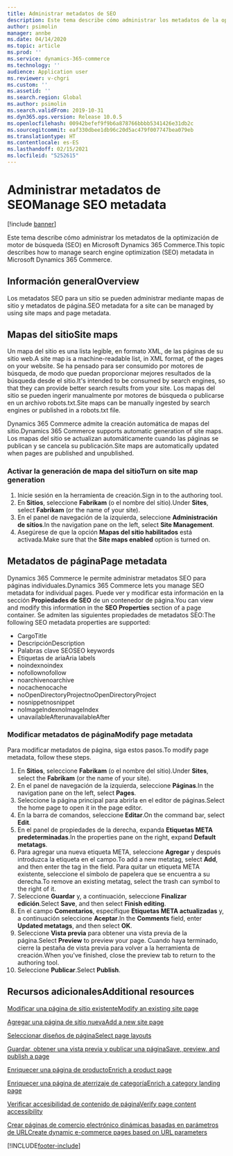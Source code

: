 ```yaml
---
title: Administrar metadatos de SEO
description: Este tema describe cómo administrar los metadatos de la optimización de motor de búsqueda (SEO) en Microsoft Dynamics 365 Commerce.
author: psimolin
manager: annbe
ms.date: 04/14/2020
ms.topic: article
ms.prod: ''
ms.service: dynamics-365-commerce
ms.technology: ''
audience: Application user
ms.reviewer: v-chgri
ms.custom: ''
ms.assetid: ''
ms.search.region: Global
ms.author: psimolin
ms.search.validFrom: 2019-10-31
ms.dyn365.ops.version: Release 10.0.5
ms.openlocfilehash: 00942befef9f9b6a878766bbbb5341426e31db2c
ms.sourcegitcommit: eaf330dbee1db96c20d5ac479f007747bea079eb
ms.translationtype: HT
ms.contentlocale: es-ES
ms.lasthandoff: 02/15/2021
ms.locfileid: "5252615"
---
```

# <a name="manage-seo-metadata"></a><span data-ttu-id="97f8a-103">Administrar metadatos de SEO</span><span class="sxs-lookup"><span data-stu-id="97f8a-103">Manage SEO metadata</span></span>


[!include [banner](includes/banner.md)]

<span data-ttu-id="97f8a-104">Este tema describe cómo administrar los metadatos de la optimización de motor de búsqueda (SEO) en Microsoft Dynamics 365 Commerce.</span><span class="sxs-lookup"><span data-stu-id="97f8a-104">This topic describes how to manage search engine optimization (SEO) metadata in Microsoft Dynamics 365 Commerce.</span></span>

## <a name="overview"></a><span data-ttu-id="97f8a-105">Información general</span><span class="sxs-lookup"><span data-stu-id="97f8a-105">Overview</span></span>

<span data-ttu-id="97f8a-106">Los metadatos SEO para un sitio se pueden administrar mediante mapas de sitio y metadatos de página.</span><span class="sxs-lookup"><span data-stu-id="97f8a-106">SEO metadata for a site can be managed by using site maps and page metadata.</span></span>
    
## <a name="site-maps"></a><span data-ttu-id="97f8a-107">Mapas del sitio</span><span class="sxs-lookup"><span data-stu-id="97f8a-107">Site maps</span></span>

<span data-ttu-id="97f8a-108">Un mapa del sitio es una lista legible, en formato XML, de las páginas de su sitio web.</span><span class="sxs-lookup"><span data-stu-id="97f8a-108">A site map is a machine-readable list, in XML format, of the pages on your website.</span></span> <span data-ttu-id="97f8a-109">Se ha pensado para ser consumido por motores de búsqueda, de modo que puedan proporcionar mejores resultados de la búsqueda desde el sitio.</span><span class="sxs-lookup"><span data-stu-id="97f8a-109">It's intended to be consumed by search engines, so that they can provide better search results from your site.</span></span> <span data-ttu-id="97f8a-110">Los mapas del sitio se pueden ingerir manualmente por motores de búsqueda o publicarse en un archivo robots.txt.</span><span class="sxs-lookup"><span data-stu-id="97f8a-110">Site maps can be manually ingested by search engines or published in a robots.txt file.</span></span>

<span data-ttu-id="97f8a-111">Dynamics 365 Commerce admite la creación automática de mapas del sitio.</span><span class="sxs-lookup"><span data-stu-id="97f8a-111">Dynamics 365 Commerce supports automatic generation of site maps.</span></span> <span data-ttu-id="97f8a-112">Los mapas del sitio se actualizan automáticamente cuando las páginas se publican y se cancela su publicación.</span><span class="sxs-lookup"><span data-stu-id="97f8a-112">Site maps are automatically updated when pages are published and unpublished.</span></span>

### <a name="turn-on-site-map-generation"></a><span data-ttu-id="97f8a-113">Activar la generación de mapa del sitio</span><span class="sxs-lookup"><span data-stu-id="97f8a-113">Turn on site map generation</span></span>

1. <span data-ttu-id="97f8a-114">Inicie sesión en la herramienta de creación.</span><span class="sxs-lookup"><span data-stu-id="97f8a-114">Sign in to the authoring tool.</span></span>
1. <span data-ttu-id="97f8a-115">En **Sitios**, seleccione **Fabrikam** (o el nombre del sitio).</span><span class="sxs-lookup"><span data-stu-id="97f8a-115">Under **Sites**, select **Fabrikam** (or the name of your site).</span></span>
1. <span data-ttu-id="97f8a-116">En el panel de navegación de la izquierda, seleccione **Administración de sitios**.</span><span class="sxs-lookup"><span data-stu-id="97f8a-116">In the navigation pane on the left, select **Site Management**.</span></span>
1. <span data-ttu-id="97f8a-117">Asegúrese de que la opción **Mapas del sitio habilitados** está activada.</span><span class="sxs-lookup"><span data-stu-id="97f8a-117">Make sure that the **Site maps enabled** option is turned on.</span></span>

## <a name="page-metadata"></a><span data-ttu-id="97f8a-118">Metadatos de página</span><span class="sxs-lookup"><span data-stu-id="97f8a-118">Page metadata</span></span>

<span data-ttu-id="97f8a-119">Dynamics 365 Commerce le permite administrar metadatos SEO para páginas individuales.</span><span class="sxs-lookup"><span data-stu-id="97f8a-119">Dynamics 365 Commerce lets you manage SEO metadata for individual pages.</span></span> <span data-ttu-id="97f8a-120">Puede ver y modificar esta información en la sección **Propiedades de SEO** de un contenedor de página.</span><span class="sxs-lookup"><span data-stu-id="97f8a-120">You can view and modify this information in the **SEO Properties** section of a page container.</span></span> <span data-ttu-id="97f8a-121">Se admiten las siguientes propiedades de metadatos SEO:</span><span class="sxs-lookup"><span data-stu-id="97f8a-121">The following SEO metadata properties are supported:</span></span>

- <span data-ttu-id="97f8a-122">Cargo</span><span class="sxs-lookup"><span data-stu-id="97f8a-122">Title</span></span>
- <span data-ttu-id="97f8a-123">Descripción</span><span class="sxs-lookup"><span data-stu-id="97f8a-123">Description</span></span>
- <span data-ttu-id="97f8a-124">Palabras clave SEO</span><span class="sxs-lookup"><span data-stu-id="97f8a-124">SEO keywords</span></span>
- <span data-ttu-id="97f8a-125">Etiquetas de aria</span><span class="sxs-lookup"><span data-stu-id="97f8a-125">Aria labels</span></span>
- <span data-ttu-id="97f8a-126">noindex</span><span class="sxs-lookup"><span data-stu-id="97f8a-126">noindex</span></span>
- <span data-ttu-id="97f8a-127">nofollow</span><span class="sxs-lookup"><span data-stu-id="97f8a-127">nofollow</span></span>
- <span data-ttu-id="97f8a-128">noarchive</span><span class="sxs-lookup"><span data-stu-id="97f8a-128">noarchive</span></span>
- <span data-ttu-id="97f8a-129">nocache</span><span class="sxs-lookup"><span data-stu-id="97f8a-129">nocache</span></span>
- <span data-ttu-id="97f8a-130">noOpenDirectoryProject</span><span class="sxs-lookup"><span data-stu-id="97f8a-130">noOpenDirectoryProject</span></span>
- <span data-ttu-id="97f8a-131">nosnippet</span><span class="sxs-lookup"><span data-stu-id="97f8a-131">nosnippet</span></span>
- <span data-ttu-id="97f8a-132">noImageIndex</span><span class="sxs-lookup"><span data-stu-id="97f8a-132">noImageIndex</span></span>
- <span data-ttu-id="97f8a-133">unavailableAfter</span><span class="sxs-lookup"><span data-stu-id="97f8a-133">unavailableAfter</span></span>

### <a name="modify-page-metadata"></a><span data-ttu-id="97f8a-134">Modificar metadatos de página</span><span class="sxs-lookup"><span data-stu-id="97f8a-134">Modify page metadata</span></span>

<span data-ttu-id="97f8a-135">Para modificar metadatos de página, siga estos pasos.</span><span class="sxs-lookup"><span data-stu-id="97f8a-135">To modify page metadata, follow these steps.</span></span>

1. <span data-ttu-id="97f8a-136">En **Sitios**, seleccione **Fabrikam** (o el nombre del sitio).</span><span class="sxs-lookup"><span data-stu-id="97f8a-136">Under **Sites**, select the **Fabrikam** (or the name of your site).</span></span>
1. <span data-ttu-id="97f8a-137">En el panel de navegación de la izquierda, seleccione **Páginas**.</span><span class="sxs-lookup"><span data-stu-id="97f8a-137">In the navigation pane on the left, select **Pages**.</span></span>
1. <span data-ttu-id="97f8a-138">Seleccione la página principal para abrirla en el editor de páginas.</span><span class="sxs-lookup"><span data-stu-id="97f8a-138">Select the home page to open it in the page editor.</span></span>
1. <span data-ttu-id="97f8a-139">En la barra de comandos, seleccione **Editar**.</span><span class="sxs-lookup"><span data-stu-id="97f8a-139">On the command bar, select **Edit**.</span></span>
1. <span data-ttu-id="97f8a-140">En el panel de propiedades de la derecha, expanda **Etiquetas META predeterminadas**.</span><span class="sxs-lookup"><span data-stu-id="97f8a-140">In the properties pane on the right, expand **Default metatags**.</span></span>
1. <span data-ttu-id="97f8a-141">Para agregar una nueva etiqueta META, seleccione **Agregar** y después introduzca la etiqueta en el campo.</span><span class="sxs-lookup"><span data-stu-id="97f8a-141">To add a new metatag, select **Add**, and then enter the tag in the field.</span></span> <span data-ttu-id="97f8a-142">Para quitar un etiqueta META existente, seleccione el símbolo de papelera que se encuentra a su derecha.</span><span class="sxs-lookup"><span data-stu-id="97f8a-142">To remove an existing metatag, select the trash can symbol to the right of it.</span></span>
1. <span data-ttu-id="97f8a-143">Seleccione **Guardar** y, a continuación, seleccione **Finalizar edición**.</span><span class="sxs-lookup"><span data-stu-id="97f8a-143">Select **Save**, and then select **Finish editing**.</span></span>
1. <span data-ttu-id="97f8a-144">En el campo **Comentarios**, especifique **Etiquetas META actualizadas** y, a continuación seleccione **Aceptar**.</span><span class="sxs-lookup"><span data-stu-id="97f8a-144">In the **Comments** field, enter **Updated metatags**, and then select **OK**.</span></span>
1. <span data-ttu-id="97f8a-145">Seleccione **Vista previa** para obtener una vista previa de la página.</span><span class="sxs-lookup"><span data-stu-id="97f8a-145">Select **Preview** to preview your page.</span></span> <span data-ttu-id="97f8a-146">Cuando haya terminado, cierre la pestaña de vista previa para volver a la herramienta de creación.</span><span class="sxs-lookup"><span data-stu-id="97f8a-146">When you've finished, close the preview tab to return to the authoring tool.</span></span>
1. <span data-ttu-id="97f8a-147">Seleccione **Publicar**.</span><span class="sxs-lookup"><span data-stu-id="97f8a-147">Select **Publish**.</span></span>

## <a name="additional-resources"></a><span data-ttu-id="97f8a-148">Recursos adicionales</span><span class="sxs-lookup"><span data-stu-id="97f8a-148">Additional resources</span></span>

[<span data-ttu-id="97f8a-149">Modificar una página de sitio existente</span><span class="sxs-lookup"><span data-stu-id="97f8a-149">Modify an existing site page</span></span>](modify-existing-page.md)

[<span data-ttu-id="97f8a-150">Agregar una página de sitio nueva</span><span class="sxs-lookup"><span data-stu-id="97f8a-150">Add a new site page</span></span>](add-new-page.md)

[<span data-ttu-id="97f8a-151">Seleccionar diseños de página</span><span class="sxs-lookup"><span data-stu-id="97f8a-151">Select page layouts</span></span>](select-page-layouts.md)

[<span data-ttu-id="97f8a-152">Guardar, obtener una vista previa y publicar una página</span><span class="sxs-lookup"><span data-stu-id="97f8a-152">Save, preview, and publish a page</span></span>](save-preview-publish-page.md)

[<span data-ttu-id="97f8a-153">Enriquecer una página de producto</span><span class="sxs-lookup"><span data-stu-id="97f8a-153">Enrich a product page</span></span>](enrich-product-page.md)

[<span data-ttu-id="97f8a-154">Enriquecer una página de aterrizaje de categoría</span><span class="sxs-lookup"><span data-stu-id="97f8a-154">Enrich a category landing page</span></span>](enrich-category-page.md)

[<span data-ttu-id="97f8a-155">Verificar accesibilidad de contenido de página</span><span class="sxs-lookup"><span data-stu-id="97f8a-155">Verify page content accessibility</span></span>](verify-accessibility.md)

[<span data-ttu-id="97f8a-156">Crear páginas de comercio electrónico dinámicas basadas en parámetros de URL</span><span class="sxs-lookup"><span data-stu-id="97f8a-156">Create dynamic e-commerce pages based on URL parameters</span></span>](create-dynamic-pages.md)


[!INCLUDE[footer-include](../includes/footer-banner.md)]